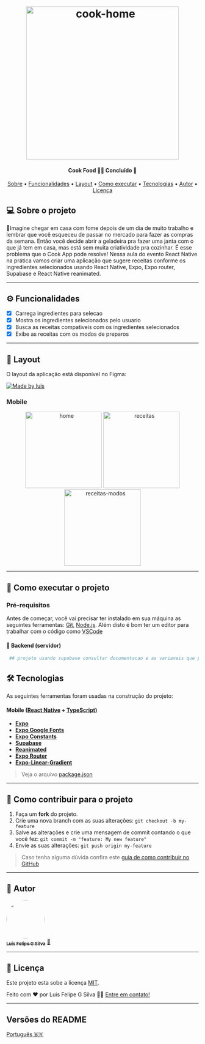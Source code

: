 
<h1 align="center">
    <img alt="cook-home" title="#comidasereceitas" src="https://github.com/GuilhaoF/cook-app/assets/67026555/d3d71e6a-baf5-422c-9f33-9ec0436c1bb6" width="400px" />
</h1>

<h4 align="center"> 
	  Cook Food 🍔🥗 Concluído 🚀 
</h4>

<p align="center">
 <a href="#-sobre-o-projeto">Sobre</a> •
 <a href="#-funcionalidades">Funcionalidades</a> •
 <a href="#-layout">Layout</a> • 
 <a href="#-como-executar-o-projeto">Como executar</a> • 
 <a href="#-tecnologias">Tecnologias</a> • 
 <a href="#-autor">Autor</a> • 
 <a href="#user-content--licença">Licença</a>
</p>


## 💻 Sobre o projeto

🥗Imagine chegar em casa com fome depois de um dia de muito trabalho e lembrar que você esqueceu de passar no mercado para fazer as compras da semana. Então você decide abrir a geladeira pra fazer uma janta com o que já tem em casa, mas está sem muita criatividade pra cozinhar. É esse problema que o Cook App pode resolve! Nessa aula do evento React Native na prática vamos criar uma aplicação que sugere receitas conforme os ingredientes selecionados usando React Native, Expo, Expo router, Supabase e React Native reanimated.

---

## ⚙️ Funcionalidades

- [x] Carrega ingredientes para selecao 
- [x] Mostra os ingredientes selecionados pelo usuario
- [x] Busca as receitas compativeis com os ingredientes selecionados 
- [x] Exibe as receitas com os modos de preparos

---

## 🎨 Layout

O layout da aplicação está disponível no Figma:

<a href='https://www.figma.com/community/file/1346604268107725445'>
  <img alt="Made by luis" src="https://img.shields.io/badge/Acessar%20Layout%20-Figma-%2304D361">
</a>


### Mobile

<p align="center">
  <img alt="home" title="home" src="https://github.com/GuilhaoF/cook-app/assets/67026555/3148d80d-44da-451a-8992-0f1544631076" width="200px">
  <img alt="receitas" title="receitas" src="https://github.com/GuilhaoF/cook-app/assets/67026555/29a287b4-59e1-4c7e-bfb1-a22734d01fcc" width="200px">
  <img alt="receitas-modos" title="modos de preparo" src="https://github.com/GuilhaoF/cook-app/assets/67026555/c7d9753a-4218-4e2b-8016-d52b6d42ccee" width="200px">
</p>

---

## 🚀 Como executar o projeto


### Pré-requisitos

Antes de começar, você vai precisar ter instalado em sua máquina as seguintes ferramentas:
[Git](https://git-scm.com), [Node.js](https://nodejs.org/en/). 
Além disto é bom ter um editor para trabalhar com o código como [VSCode](https://code.visualstudio.com/)

#### 🎲  Backend (servidor)

```bash
 ## projeto usando supabase consultar documentacao e as variaveis que precisam no arquivo .env_example

```

## 🛠 Tecnologias

As seguintes ferramentas foram usadas na construção do projeto:

#### [](https://github.com/GuilhaoF/cook-app)**Mobile**  ([React Native](http://www.reactnative.com/)  +  [TypeScript](https://www.typescriptlang.org/))

-   **[Expo](https://expo.io/)**
-   **[Expo Google Fonts](https://github.com/expo/google-fonts)**
-   **[Expo Constants](https://docs.expo.io/versions/latest/sdk/constants/)**
-   **[Supabase](https://supabase.com/docs)**
-   **[Reanimated](https://docs.swmansion.com/react-native-reanimated/)**
-   **[Expo Router](https://docs.expo.dev/router/introduction/)**
-   **[Expo-Linear-Gradient](https://docs.expo.dev/versions/latest/sdk/linear-gradient/)**

> Veja o arquivo  [package.json](https://github.com/GuilhaoF/cook-app/blob/master/package.json)

---

## 💪 Como contribuir para o projeto

1. Faça um **fork** do projeto.
2. Crie uma nova branch com as suas alterações: `git checkout -b my-feature`
3. Salve as alterações e crie uma mensagem de commit contando o que você fez: `git commit -m "feature: My new feature"`
4. Envie as suas alterações: `git push origin my-feature`
> Caso tenha alguma dúvida confira este [guia de como contribuir no GitHub](./CONTRIBUTING.md)

---

## 🦸 Autor

<a href="https://portifolio-luis-guilhaof.vercel.app/">
 <img style="border-radius: 50%;" src="https://portifolio-luis-guilhaof.vercel.app/_next/image?url=%2F_next%2Fstatic%2Fmedia%2FHero.79acaa01.jpg&w=750&q=80" width="100px;" alt=""/>
 <br />
 <sub><b>Luis Felipe G Silva</b></sub></a> <a href="https://portifolio-luis-guilhaof.vercel.app/" title="Site Pessoal">🚀</a>
 <br />


---

## 📝 Licença

Este projeto esta sobe a licença [MIT](./LICENSE).

Feito com ❤️ por Luis Felipe G Silva 👋🏽 [Entre em contato!](https://www.linkedin.com/in/luis-felipe-silv/)

---

##  Versões do README

[Português 🇧🇷](./README.md)  